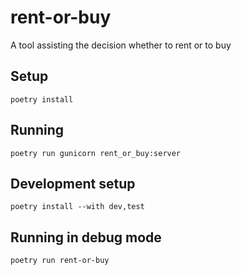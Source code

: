 # rent-or-buy
A tool assisting the decision whether to rent or to buy

## Setup
```shell
poetry install
```

## Running
```shell
poetry run gunicorn rent_or_buy:server
```

## Development setup
```shell
poetry install --with dev,test
```

## Running in debug mode
```shell
poetry run rent-or-buy
```
